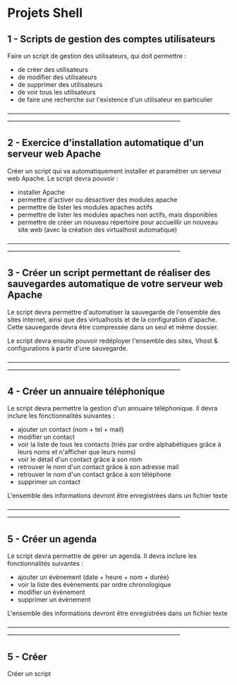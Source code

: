 # Projets Shell

## 1 - Scripts de gestion des comptes utilisateurs

Faire un script de gestion des utilisateurs, qui doit permettre : 

- de créer des utilisateurs
- de modifier des utilisateurs
- de supprimer des utilisateurs
- de voir tous les utilisateurs
- de faire une recherche sur l'existence d'un utilisateur en particulier

————————————————————————————————————————————————————————————————

## 2 - Exercice d'installation automatique d'un serveur web Apache

Créer un script qui va automatiquement installer et paramétrer un serveur web Apache. Le script devra pouvoir : 

- installer Apache
- permettre d'activer ou désactiver des modules apache
- permettre de lister les modules apaches actifs
- permettre de lister les modules apaches non actifs, mais disponibles
- permettre de créer un nouveau répertoire pour accueillir un nouveau site web (avec la création des virtualhost automatique)

————————————————————————————————————————————————————————————————

## 3 - Créer un script permettant de réaliser des sauvegardes automatique de votre serveur web Apache

Le script devra permettre d'automatiser la sauvegarde de l'ensemble des sites internet, ainsi que des virtualhosts et de la configuration d'apache. Cette sauvegarde devra être compressée dans un seul et même dossier.

Le script devra ensuite pouvoir redéployer l'ensemble des sites, Vhost & configurations à partir d'une sauvegarde.

————————————————————————————————————————————————————————————————

## 4 - Créer un annuaire téléphonique

Le script devra permettre la gestion d'un annuaire téléphonique. Il devra inclure les fonctionnalités suivantes : 

- ajouter un contact (nom + tel + mail)
- modifier un contact
- voir la liste de tous les contacts (triés par ordre alphabétiques grâce à leurs noms et n'afficher que leurs noms)
- voir le détail d'un contact grâce à son nom
- retrouver le nom d'un contact grâce à son adresse mail
- retrouver le nom d'un contact grâce à son téléphone
- supprimer un contact

L'ensemble des informations devront être enregistrées dans un fichier texte

————————————————————————————————————————————————————————————————

## 5 - Créer un agenda

Le script devra permettre de gérer un agenda. Il devra inclure les fonctionnalités suivantes : 

- ajouter un évènement (date + heure + nom + durée)
- voir la liste des évènements par ordre chronologique
- modifier un évènement
- supprimer un évènement

L'ensemble des informations devront être enregistrées dans un fichier texte

————————————————————————————————————————————————————————————————

## 5 - Créer 

Créer un script
